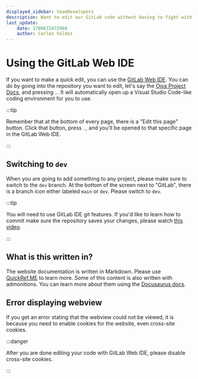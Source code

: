 ```yaml
---
displayed_sidebar: teamDevelopers
description: Want to edit our GitLab code without having to fight with SSH? Learn how to use the GitLab IDE tool!
last_update:
    date: 1709672472960
    author: Carlos Valdez
---
```


# Using the GitLab Web IDE

If you want to make a quick edit, you can use the
[GitLab Web IDE](https://docs.gitlab.com/ee/user/project/web_ide/). You can do
by going into the repository you want to edit, let's say the
[Ojos Project Docs](https://gitlab.com/ojosproject/docs), and pressing `.`. It
will automatically open up a Visual Studio Code-like coding environment for you
to use.

:::tip

Remember that at the bottom of every page, there is a "Edit this page" button.
Click that button, press `.`, and you'll be opened to that specific page in the
GitLab Web IDE.

:::

## Switching to `dev`

When you are going to add something to any project, please make sure to switch
to the `dev` branch. At the bottom of the screen next to "GitLab", there is a
branch icon either labeled `main` or `dev`. Please switch to `dev`.

:::tip

You will need to use GitLab IDE git features. If you'd like to learn how to
commit make sure the repository saves your changes, please watch
[this video](https://www.youtube.com/watch?v=i_23KUAEtUM).

:::

## What is this written in?

The website documentation is written in Markdown. Please use
[QuickRef.ME](https://quickref.me/markdown) to learn more. Some of this content
is also written with admonitions. You can learn more about them using the
[Docusaurus docs](https://docusaurus.io/docs/markdown-features/admonitions).

## Error displaying webview

If you get an error stating that the webview could not be viewed, it is because
you need to enable cookies for the website, even cross-site cookies.

:::danger

After you are done editing your code with GitLab Web IDE, please disable
cross-site cookies.

:::
